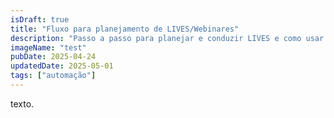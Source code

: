 ```yaml
---
isDraft: true
title: "Fluxo para planejamento de LIVES/Webinares"
description: "Passo a passo para planejar e conduzir LIVES e como usar a I.A. para auxiliar."
imageName: "test"
pubDate: 2025-04-24
updatedDate: 2025-05-01
tags: ["automação"]
---
```


texto.